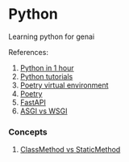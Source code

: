 # Python
Learning python for genai 

References: 

1. [Python in 1 hour](https://www.youtube.com/watch?v=kqtD5dpn9C8)
2. [Python tutorials](https://www.programiz.com/python-programming/getting-started)
3. [Poetry virtual environment](https://www.youtube.com/watch?v=Ji2XDxmXSOM)
4. [Poetry](https://www.youtube.com/watch?v=XIdQ6gO3Anc)
5. [FastAPI](https://www.youtube.com/watch?v=iWS9ogMPOI0)
6. [ASGI vs WSGI](https://www.youtube.com/watch?v=vKjCkeJGbNk)


### Concepts
1. [ClassMethod vs StaticMethod ](https://stackoverflow.com/a/12179752)


